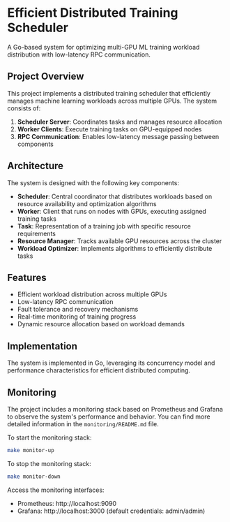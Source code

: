 # Efficient Distributed Training Scheduler

A Go-based system for optimizing multi-GPU ML training workload distribution with low-latency RPC communication.

## Project Overview

This project implements a distributed training scheduler that efficiently manages machine learning workloads across multiple GPUs. The system consists of:

1. **Scheduler Server**: Coordinates tasks and manages resource allocation
2. **Worker Clients**: Execute training tasks on GPU-equipped nodes
3. **RPC Communication**: Enables low-latency message passing between components

## Architecture

The system is designed with the following key components:

- **Scheduler**: Central coordinator that distributes workloads based on resource availability and optimization algorithms
- **Worker**: Client that runs on nodes with GPUs, executing assigned training tasks
- **Task**: Representation of a training job with specific resource requirements
- **Resource Manager**: Tracks available GPU resources across the cluster
- **Workload Optimizer**: Implements algorithms to efficiently distribute tasks

## Features

- Efficient workload distribution across multiple GPUs
- Low-latency RPC communication
- Fault tolerance and recovery mechanisms
- Real-time monitoring of training progress
- Dynamic resource allocation based on workload demands

## Implementation

The system is implemented in Go, leveraging its concurrency model and performance characteristics for efficient distributed computing.

## Monitoring

The project includes a monitoring stack based on Prometheus and Grafana to observe the system's performance and behavior. You can find more detailed information in the `monitoring/README.md` file.

To start the monitoring stack:
```bash
make monitor-up
```

To stop the monitoring stack:
```bash
make monitor-down
```

Access the monitoring interfaces:
- Prometheus: http://localhost:9090
- Grafana: http://localhost:3000 (default credentials: admin/admin)